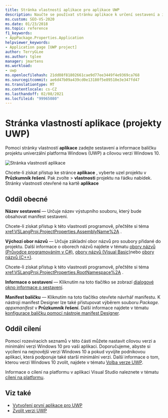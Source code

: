 ```yaml
---
title: Stránka vlastností aplikace pro aplikace UWP
description: Naučte se používat stránku aplikace k určení sestavení a informací o balíčku projektu Univerzální platforma Windows (UWP) a cílové verzi Windows 10.
ms.custom: SEO-VS-2020
ms.date: 01/23/2018
ms.topic: reference
f1_keywords:
- AppPackage.Properties.Application
helpviewer_keywords:
- Application page [UWP project]
author: TerryGLee
ms.author: tglee
manager: jmartens
ms.workload:
- uwp
ms.openlocfilehash: 21dd08f81802661cae9d77ee3449f4e9369ca768
ms.sourcegitcommit: ae6d47b09a439cd0e13180f5e89510e3e347fd47
ms.translationtype: MT
ms.contentlocale: cs-CZ
ms.lasthandoff: 02/08/2021
ms.locfileid: "99965080"
---
```

# <a name="application-property-page-uwp-projects"></a>Stránka vlastností aplikace (projekty UWP)

Pomocí stránky vlastností **aplikace** zadejte sestavení a informace balíčku projektu univerzální platforma Windows (UWP) a cílovou verzi Windows 10.

![Stránka vlastností aplikace](media/application-page-uwp.png)

Chcete-li získat přístup ke stránce **aplikace** , vyberte uzel projektu v **Průzkumník řešení**. Pak zvolte   >  **vlastnosti** projektu na řádku nabídek. Stránky vlastností otevřené na kartě **aplikace**

## <a name="general-section"></a>Oddíl obecné

**Název sestavení** &mdash; Určuje název výstupního souboru, který bude obsahovat manifest sestavení.

Chcete-li získat přístup k této vlastnosti programově, přečtěte si téma <xref:VSLangProj.ProjectProperties.AssemblyName%2A> .

**Výchozí obor názvů** &mdash; Určuje základní obor názvů pro soubory přidané do projektu. Další informace o oborech názvů najdete v tématu [obory názvů (Průvodce programováním v C#)](/dotnet/csharp/programming-guide/namespaces/), [obory názvů (Visual Basic)](/dotnet/visual-basic/programming-guide/program-structure/namespaces)nebo [obory názvů (C++)](/cpp/cpp/namespaces-cpp).

Chcete-li získat přístup k této vlastnosti programově, přečtěte si téma <xref:VSLangProj.ProjectProperties.RootNamespace%2A> .

**Informace o sestavení** &mdash; Kliknutím na toto tlačítko se zobrazí [dialogové okno informace o sestavení](../../ide/reference/assembly-information-dialog-box.md).

**Manifest balíčku** &mdash; Kliknutím na toto tlačítko otevřete návrhář manifestu. K nástroji manifest Designer lze také přistupovat výběrem souboru _Package. appxmanifest_ v **Průzkumník řešení**. Další informace najdete v tématu [konfigurace balíčku pomocí nástroje manifest Designer](/windows/msix/package/packaging-uwp-apps#configure-your-project).

## <a name="targeting-section"></a>Oddíl cílení

Pomocí rozevíracích seznamů v této části můžete nastavit cílovou verzi a minimální verzi Windows 10 pro vaši aplikaci. Doporučujeme, abyste si vycíleni na nejnovější verzi Windows 10 a pokud vyvíjíte podnikovou aplikaci, která podporuje také starší minimální verzi. Další informace o tom, kterou verzi Windows 10 zvolit, najdete v tématu [Volba verze UWP](/windows/uwp/updates-and-versions/choose-a-uwp-version).

Informace o cílení na platformu v aplikaci Visual Studio naleznete v tématu [cílení na platformu](/visualstudio/productinfo/vs2017-compatibility-vs#platform-targeting).

## <a name="see-also"></a>Viz také

- [Vytvoření první aplikace pro UWP](/windows/uwp/get-started/your-first-app)
- [Zvolit verzi UWP](/windows/uwp/updates-and-versions/choose-a-uwp-version)
